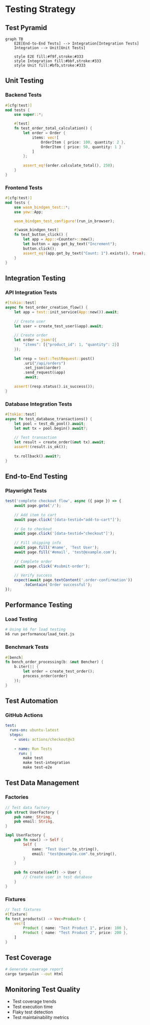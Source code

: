 # Testing Strategy

## Test Pyramid

```mermaid
graph TB
    E2E[End-to-End Tests] --> Integration[Integration Tests]
    Integration --> Unit[Unit Tests]
    
    style E2E fill:#f9f,stroke:#333
    style Integration fill:#bbf,stroke:#333
    style Unit fill:#bfb,stroke:#333
```

## Unit Testing

### Backend Tests
```rust
#[cfg(test)]
mod tests {
    use super::*;

    #[test]
    fn test_order_total_calculation() {
        let order = Order {
            items: vec![
                OrderItem { price: 100, quantity: 2 },
                OrderItem { price: 50, quantity: 1 }
            ]
        };
        
        assert_eq!(order.calculate_total(), 250);
    }
}
```

### Frontend Tests
```rust
#[cfg(test)]
mod tests {
    use wasm_bindgen_test::*;
    use yew::App;

    wasm_bindgen_test_configure!(run_in_browser);

    #[wasm_bindgen_test]
    fn test_button_click() {
        let app = App::<Counter>::new();
        let button = app.get_by_text("Increment");
        button.click();
        assert_eq!(app.get_by_text("Count: 1").exists(), true);
    }
}
```

## Integration Testing

### API Integration Tests
```rust
#[tokio::test]
async fn test_order_creation_flow() {
    let app = test::init_service(App::new()).await;
    
    // Create user
    let user = create_test_user(&app).await;
    
    // Create order
    let order = json!({
        "items": [{"product_id": 1, "quantity": 2}]
    });
    
    let resp = test::TestRequest::post()
        .uri("/api/orders")
        .set_json(&order)
        .send_request(&app)
        .await;
        
    assert!(resp.status().is_success());
}
```

### Database Integration Tests
```rust
#[tokio::test]
async fn test_database_transactions() {
    let pool = test_db_pool().await;
    let mut tx = pool.begin().await?;
    
    // Test transaction
    let result = create_order(&mut tx).await;
    assert!(result.is_ok());
    
    tx.rollback().await?;
}
```

## End-to-End Testing

### Playwright Tests
```typescript
test('complete checkout flow', async ({ page }) => {
    await page.goto('/');
    
    // Add item to cart
    await page.click('[data-testid="add-to-cart"]');
    
    // Go to checkout
    await page.click('[data-testid="checkout"]');
    
    // Fill shipping info
    await page.fill('#name', 'Test User');
    await page.fill('#email', 'test@example.com');
    
    // Complete order
    await page.click('#submit-order');
    
    // Verify success
    expect(await page.textContent('.order-confirmation'))
        .toContain('Order successful');
});
```

## Performance Testing

### Load Testing
```bash
# Using k6 for load testing
k6 run performance/load_test.js
```

### Benchmark Tests
```rust
#[bench]
fn bench_order_processing(b: &mut Bencher) {
    b.iter(|| {
        let order = create_test_order();
        process_order(order)
    });
}
```

## Test Automation

### GitHub Actions
```yaml
test:
  runs-on: ubuntu-latest
  steps:
    - uses: actions/checkout@v3
    
    - name: Run Tests
      run: |
        make test
        make test-integration
        make test-e2e
```

## Test Data Management

### Factories
```rust
// Test data factory
pub struct UserFactory {
    pub name: String,
    pub email: String,
}

impl UserFactory {
    pub fn new() -> Self {
        Self {
            name: "Test User".to_string(),
            email: "test@example.com".to_string(),
        }
    }
    
    pub fn create(&self) -> User {
        // Create user in test database
    }
}
```

### Fixtures
```rust
// Test fixtures
#[fixture]
fn test_products() -> Vec<Product> {
    vec![
        Product { name: "Test Product 1", price: 100 },
        Product { name: "Test Product 2", price: 200 },
    ]
}
```

## Test Coverage

```bash
# Generate coverage report
cargo tarpaulin --out Html
```

## Monitoring Test Quality

- Test coverage trends
- Test execution time
- Flaky test detection
- Test maintainability metrics